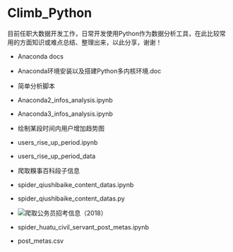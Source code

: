 # Climb_Python
目前任职大数据开发工作，日常开发使用Python作为数据分析工具，在此比较常用的方面知识或难点总结、整理出来，以此分享，谢谢！
* Anaconda docs
 * Anaconda环境安装以及搭建Python多内核环境.doc
 * 简单分析脚本
  * Anaconda2_infos_analysis.ipynb
  * Anaconda3_infos_analysis.ipynb

* 绘制某段时间内用户增加趋势图
 * users_rise_up_period.ipynb
 * users_rise_up_period_data
 
* 爬取糗事百科段子信息
 * spider_qiushibaike_content_datas.ipynb
 * spider_qiushibaike_content_datas.py

* ![爬取公务员招考信息（2018）](http://blog.csdn.net/qq_24452475/article/details/79156758)
 * spider_huatu_civil_servant_post_metas.ipynb
 * post_metas.csv


